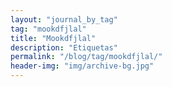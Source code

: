 ```yaml
---
layout: "journal_by_tag"
tag: "mookdfjlal"
title: "Mookdfjlal"
description: "Etiquetas"
permalink: "/blog/tag/mookdfjlal/"
header-img: "img/archive-bg.jpg"
---
```

